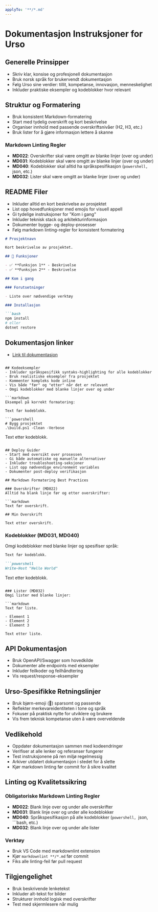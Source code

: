 ```yaml
---
applyTo: '**/*.md'
---
```

# Dokumentasjon Instruksjoner for Urso

## Generelle Prinsipper
- Skriv klar, konsise og profesjonell dokumentasjon
- Bruk norsk språk for brukervendt dokumentasjon
- Følg Urso sine verdier: tillit, kompetanse, innovasjon, menneskelighet
- Inkluder praktiske eksempler og kodeblokker hvor relevant

## Struktur og Formatering
- Bruk konsistent Markdown-formatering
- Start med tydelig overskrift og kort beskrivelse
- Organiser innhold med passende overskriftsnivåer (H2, H3, etc.)
- Bruk lister for å gjøre informasjon lettere å skanne

### Markdown Linting Regler
- **MD022**: Overskrifter skal være omgitt av blanke linjer (over og under)
- **MD031**: Kodeblokker skal være omgitt av blanke linjer (over og under)
- **MD040**: Kodeblokker skal alltid ha språkspesifikasjon (```powershell, ```json, etc.)
- **MD032**: Lister skal være omgitt av blanke linjer (over og under)

## README Filer
- Inkluder alltid en kort beskrivelse av prosjektet
- List opp hovedfunksjoner med emojis for visuell appell
- Gi tydelige instruksjoner for "Kom i gang"
- Inkluder teknisk stack og arkitekturinformasjon
- Dokumenter bygge- og deploy-prosesser
- Følg markdown linting-regler for konsistent formatering

```markdown
# Prosjektnavn

Kort beskrivelse av prosjektet.

## 🚀 Funksjoner

- ✅ **Funksjon 1** - Beskrivelse
- ✅ **Funksjon 2** - Beskrivelse

## Kom i gang

### Forutsetninger

- Liste over nødvendige verktøy

### Installasjon

```bash
npm install
# eller
dotnet restore
```

## Dokumentasjon linker

- [Link til dokumentasjon](docs/)
```

## Kodeeksempler
- Inkluder språkspesifikk syntaks-highlighting for alle kodeblokker
- Bruk realistiske eksempler fra prosjektet
- Kommenter kompleks kode inline
- Vis både "før" og "etter" når det er relevant
- Omgi kodeblokker med blanke linjer over og under

```markdown
Eksempel på korrekt formatering:

Text før kodeblokk.

```powershell
# Bygg prosjektet
.\build.ps1 -Clean -Verbose
```

Text etter kodeblokk.
```

## Deploy Guider
- Start med oversikt over prosessen
- Gi både automatiske og manuelle alternativer
- Inkluder troubleshooting-seksjoner
- List opp nødvendige environment variables
- Dokumenter post-deploy verifikasjon

## Markdown Formatering Best Practices

### Overskrifter (MD022)
Alltid ha blank linje før og etter overskrifter:

```markdown
Text før overskrift.

## Min Overskrift

Text etter overskrift.
```

### Kodeblokker (MD031, MD040)
Omgi kodeblokker med blanke linjer og spesifiser språk:

```markdown
Text før kodeblokk.

```powershell
Write-Host "Hello World"
```

Text etter kodeblokk.
```

### Lister (MD032)
Omgi lister med blanke linjer:

```markdown
Text før liste.

- Element 1
- Element 2
- Element 3

Text etter liste.
```

## API Dokumentasjon
- Bruk OpenAPI/Swagger som hovedkilde
- Dokumenter alle endpoints med eksempler
- Inkluder feilkoder og feilhåndtering
- Vis request/response-eksempler

## Urso-Spesifikke Retningslinjer
- Bruk bjørn-emoji (🐻) sparsomt og passende
- Reflekter merkevareidentiteten i tone og språk
- Fokuser på praktisk nytte for utviklere og brukere
- Vis frem teknisk kompetanse uten å være overveldende

## Vedlikehold
- Oppdater dokumentasjon sammen med kodeendringer
- Verifiser at alle lenker og referanser fungerer
- Test instruksjonene på ren miljø regelmessig
- Arkiver utdatert dokumentasjon i stedet for å slette
- Kjør markdown linting før commit for å sikre kvalitet

## Linting og Kvalitetssikring

### Obligatoriske Markdown Linting Regler
- **MD022**: Blank linje over og under alle overskrifter
- **MD031**: Blank linje over og under alle kodeblokker
- **MD040**: Språkspesifikasjon på alle kodeblokker (```powershell, ```json, ```bash, etc.)
- **MD032**: Blank linje over og under alle lister

### Verktøy
- Bruk VS Code med markdownlint extension
- Kjør `markdownlint **/*.md` før commit
- Fiks alle linting-feil før pull request

## Tilgjengelighet
- Bruk beskrivende lenketekst
- Inkluder alt-tekst for bilder
- Strukturer innhold logisk med overskrifter
- Test med skjermlesere når mulig
